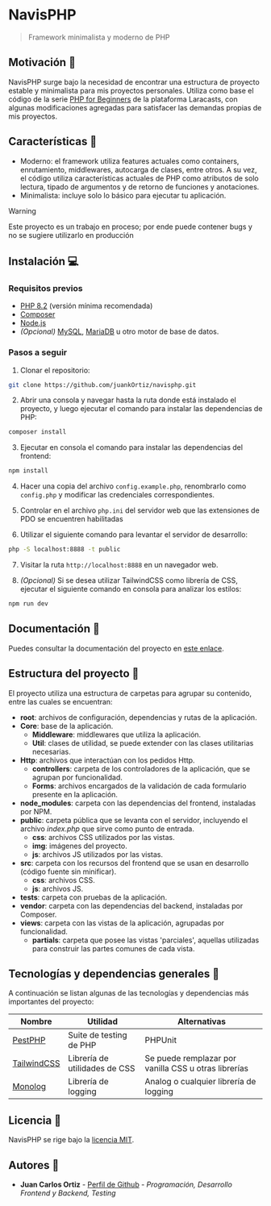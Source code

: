 # NavisPHP

> Framework minimalista y moderno de PHP

## Motivación 💬

NavisPHP surge bajo la necesidad de encontrar una estructura de proyecto estable y minimalista para mis proyectos personales. Utiliza como base el código de la serie [PHP for Beginners](https://www.youtube.com/watch?v=dVttuOjew3E) de la plataforma Laracasts, con algunas modificaciones agregadas para satisfacer las demandas propias de mis proyectos.

## Características 📌

-   Moderno: el framework utiliza features actuales como containers, enrutamiento, middlewares, autocarga de clases, entre otros. A su vez, el código utiliza características actuales de PHP como atributos de solo lectura, tipado de argumentos y de retorno de funciones y anotaciones.
-   Minimalista: incluye solo lo básico para ejecutar tu aplicación.

> [!WARNING]
> Este proyecto es un trabajo en proceso; por ende puede contener bugs y no se sugiere utilizarlo en producción

## Instalación 💻

### Requisitos previos

-   [PHP 8.2](https://www.php.net/) (versión mínima recomendada)
-   [Composer](https://getcomposer.org/)
-   [Node.js](https://nodejs.org)
-   _(Opcional)_ [MySQL](https://www.mysql.com/), [MariaDB](https://mariadb.org/) u otro motor de base de datos.

### Pasos a seguir

1. Clonar el repositorio:

```sh
git clone https://github.com/juankOrtiz/navisphp.git
```

2. Abrir una consola y navegar hasta la ruta donde está instalado el proyecto, y luego ejecutar el comando para instalar las dependencias de PHP:

```sh
composer install
```

3. Ejecutar en consola el comando para instalar las dependencias del frontend:

```sh
npm install
```

4. Hacer una copia del archivo `config.example.php`, renombrarlo como `config.php` y modificar las credenciales correspondientes.

5. Controlar en el archivo `php.ini` del servidor web que las extensiones de PDO se encuentren habilitadas

6. Utilizar el siguiente comando para levantar el servidor de desarrollo:

```sh
php -S localhost:8888 -t public
```

7. Visitar la ruta `http://localhost:8888` en un navegador web.

8. _(Opcional)_ Si se desea utilizar TailwindCSS como librería de CSS, ejecutar el siguiente comando en consola para analizar los estilos:

```sh
npm run dev
```

## Documentación 📄

Puedes consultar la documentación del proyecto en [este enlace](docs/introduccion.md).

## Estructura del proyecto 📁

El proyecto utiliza una estructura de carpetas para agrupar su contenido, entre las cuales se encuentran:

-   **root**: archivos de configuración, dependencias y rutas de la aplicación.
-   **Core**: base de la aplicación.
    -   **Middleware**: middlewares que utiliza la aplicación.
    -   **Util**: clases de utilidad, se puede extender con las clases utilitarias necesarias.
-   **Http**: archivos que interactúan con los pedidos Http.
    -   **controllers**: carpeta de los controladores de la aplicación, que se agrupan por funcionalidad.
    -   **Forms**: archivos encargados de la validación de cada formulario presente en la aplicación.
-   **node_modules**: carpeta con las dependencias del frontend, instaladas por NPM.
-   **public**: carpeta pública que se levanta con el servidor, incluyendo el archivo _index.php_ que sirve como punto de entrada.
    -   **css**: archivos CSS utilizados por las vistas.
    -   **img**: imágenes del proyecto.
    -   **js**: archivos JS utilizados por las vistas.
-   **src**: carpeta con los recursos del frontend que se usan en desarrollo (código fuente sin minificar).
    -   **css**: archivos CSS.
    -   **js**: archivos JS.
-   **tests**: carpeta con pruebas de la aplicación.
-   **vendor**: carpeta con las dependencias del backend, instaladas por Composer.
-   **views**: carpeta con las vistas de la aplicación, agrupadas por funcionalidad.
    -   **partials**: carpeta que posee las vistas 'parciales', aquellas utilizadas para construir las partes comunes de cada vista.

## Tecnologías y dependencias generales 🔧

A continuación se listan algunas de las tecnologías y dependencias más importantes del proyecto:

| Nombre                                        | Utilidad                      | Alternativas                                         |
| --------------------------------------------- | ----------------------------- | ---------------------------------------------------- |
| [PestPHP](https://pestphp.com/)               | Suite de testing de PHP       | PHPUnit                                              |
| [TailwindCSS](https://tailwindcss.com/)       | Librería de utilidades de CSS | Se puede remplazar por vanilla CSS u otras librerías |
| [Monolog](https://github.com/Seldaek/monolog) | Librería de logging           | Analog o cualquier librería de logging               |

## Licencia 📜

NavisPHP se rige bajo la [licencia MIT](LICENSE).

## Autores 👥

-   **Juan Carlos Ortiz** - [Perfil de Github](https://github.com/juankOrtiz) - _Programación, Desarrollo Frontend y Backend, Testing_
